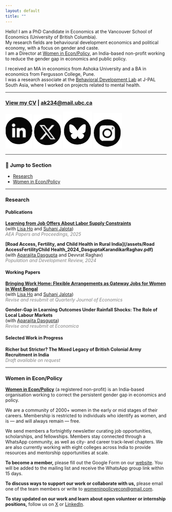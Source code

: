 ```yaml
---
layout: default
title: ""
---
```


Hello! I am a PhD Candidate in Economics at the Vancouver School of Economics (University of British Columbia).  
My research fields are behavioural development economics and political economy, with a focus on gender and caste.  
I am a Director at [Women in Econ/Policy](https://www.womenineconpolicy.com/), an India-based non-profit working to reduce the gender gap in economics and public policy.

I received an MA in economics from Ashoka University and a BA in economics from Fergusson College, Pune.  
I was a research associate at the [Behavioral Development Lab](https://behavioraldevlab.org/) at J-PAL South Asia, where I worked on projects related to mental health.

---

###  [View my CV](/assets/CV.pdf) |  [ak234@mail.ubc.ca](mailto:ak234@mail.ubc.ca)

[![LinkedIn](/assets/linkedin.jpg)](https://www.linkedin.com/in/anahita-karandikar)
[![X](/assets/x.jpg)](https://x.com/anahitark)
[![Bluesky](/assets/blusky.jpg)](https://bsky.app/profile/anahitark)
[![Instagram](/assets/instagram.jpg)](https://instagram.com/anahitakarandikar)

---

### 🔗 Jump to Section

- [Research](#research)
- [Women in Econ/Policy](#mentorship)

---

### <a id="research"></a>Research

#### Publications

**[Learning from Job Offers About Labor Supply Constraints](/assets/LearningfromJobOffers_2025_HoJalotaKarandikar.pdf)**  
(with [Lisa Ho](https://lisayzho.github.io/) and [Suhani Jalota](https://www.suhanijalota.me/))  
<span style="color: grey;"><em>AEA Papers and Proceedings, 2025</em></span>

**[Road Access, Fertility, and Child Health in Rural India](/assets/Road AccessFertilityChild Health_2024_DasguptaKarandikarRaghav.pdf)**  
(with [Aparajita Dasgupta](https://sites.google.com/ashoka.edu.in/aparajita-dasgupta) and Devvrat Raghav)  
<span style="color: grey;"><em>Population and Development Review, 2024</em></span>

#### Working Papers

**[Bringing Work Home: Flexible Arrangements as Gateway Jobs for Women in West Bengal](/assets/BringingWorkHome_2025wp_HoJalotaKarandikar.pdf)**  
(with [Lisa Ho](https://lisayzho.github.io/) and [Suhani Jalota](https://www.suhanijalota.me/))  
<span style="color: grey;"><em>Revise and resubmit at Quarterly Journal of Economics</em></span>

**Gender-Gap in Learning Outcomes Under Rainfall Shocks: The Role of Local Labour Markets**  
(with [Aparajita Dasgupta](https://sites.google.com/ashoka.edu.in/aparajita-dasgupta))  
<span style="color: grey;"><em>Revise and resubmit at Economica</em></span>

#### Selected Work in Progress

**Richer but Stricter? The Mixed Legacy of British Colonial Army Recruitment in India**  
<span style="color: grey;"><em>Draft available on request</em></span>

---

### <a id="mentorship"></a>Women in Econ/Policy

[**Women in Econ/Policy**](https://www.womenineconpolicy.com/) (a registered non-profit) is an India-based organisation working to correct the persistent gender gap in economics and policy.

We are a community of 2000+ women in the early or mid stages of their careers. Membership is restricted to individuals who identify as women, and is — and will always remain — free.

We send members a fortnightly newsletter curating job opportunities, scholarships, and fellowships. Members stay connected through a WhatsApp community, as well as city- and career track-level chapters. We are also currently working with eight colleges across India to provide resources and mentorship opportunities at scale.

**To become a member,** please fill out the Google Form on our [website](https://www.womenineconpolicy.com/). You will be added to the mailing list and receive the WhatsApp group link within 15 days.

**To discuss ways to support our work or collaborate with us,** please email one of the team members or write to [womeninpolicyecon@gmail.com](mailto:womeninpolicyecon@gmail.com).

**To stay updated on our work and learn about open volunteer or internship positions,** follow us on [X](https://x.com/weconpol) or [LinkedIn](https://www.linkedin.com/company/weconpol).
